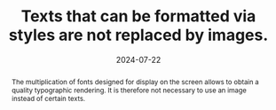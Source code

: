 ---
title: Texts that can be formatted via styles are not replaced by images.
abstract: The multiplication of fonts designed for display on the screen allows to obtain a quality typographic rendering. It is therefore not necessary to use an image instead of certain texts.
categories:
  - Presentation
agrege: O4182-E062
opquast: 4 182
indiceebook: "62"
description: Rule  062
before: "061"
weight: "062"
after: "063"
actif: "1"
layout: rules
date: 2024-07-22
tags:
  - View
  - Usability
  - Readability
objectif:
  - Facilitate the adaptation of rendering to media (mobile or otherwise) or to the needs of readers (expanding the size of the characters, changing colors, police, fat, justification, etc. ).
  - Improve accessibility of content to readers with disabilities.
  - Improve the inclusion of content by search engines specific to reading software.
Meo:
  - Use formatted HTML text using CSS styles (especially downloadable or Web font fonts)
Controle:
  - "This verification requires a visual review of the pages to identify images containing only text and to evaluate whether a CSS formatting would have made it possible to obtain a rendering. For each page containing&nbsp;: Review images (HTML and possibly CSS background images used to simulate a partial texture&nbsp;: scroll, notebook sheet, etc.). Make sure that the textual images correspond only to formatting that cannot be obtained through CSS styles. Are excluded from this requirement&nbsp;: logos, promotional graphics."
epubcheck: null
ace: null
humancheck: true
ReadiumGoToolkit: null
Source:
  - Opquast
Referentiel:
  - N/A
steps:
  - Design
  - Crafting
  - Development
---